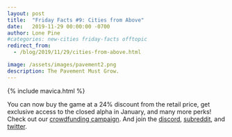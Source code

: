 ```yaml
---
layout: post
title:  "Friday Facts #9: Cities from Above"
date:   2019-11-29 00:00:00 -0700
author: Lone Pine
#categories: new-cities friday-facts offtopic
redirect_from:
  - /blog/2019/11/29/cities-from-above.html

image: /assets/images/pavement2.png
description: The Pavement Must Grow.
---
```


{% include mavica.html %}

You can now buy the game at a 24% discount from the retail price, get exclusive access to the closed alpha in January, and many more perks! Check out our [crowdfunding campaign]. And join the [discord], [subreddit], and [twitter].

[subreddit]: https://www.reddit.com/r/New_Cities
[discord]: https://discord.gg/udgeB2E
[twitter]: https://twitter.com/lone_pine_games
[crowdfunding campaign]: https://igg.me/at/new-cities




